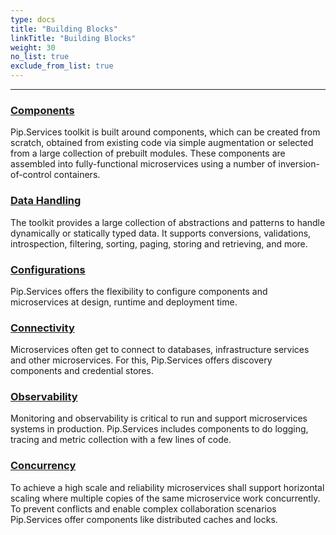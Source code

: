 ```yaml
---
type: docs
title: "Building Blocks"
linkTitle: "Building Blocks" 
weight: 30
no_list: true
exclude_from_list: true
---
```

---


### [Components](components)
Pip.Services toolkit is built around components, which can be created from scratch, obtained from existing code via simple augmentation or selected from a large collection of prebuilt modules. These components are assembled into fully-functional microservices using a number of inversion-of-control containers.

### [Data Handling](data_handling)
The toolkit provides a large collection of abstractions and patterns to handle dynamically or statically typed data. It supports conversions, validations, introspection, filtering, sorting, paging, storing and retrieving, and more. 

### [Configurations](configurations)
Pip.Services offers the flexibility to configure components and microservices at design, runtime and deployment time.

### [Connectivity](connectivity)
Microservices often get to connect to databases, infrastructure services and other microservices. For this, Pip.Services offers discovery components and credential stores.

### [Observability](observability)
Monitoring and observability is critical to run and support microservices systems in production. Pip.Services includes components to do logging, tracing and metric collection with a few lines of code.

### [Concurrency](concurrency)
To achieve a high scale and reliability microservices shall support horizontal scaling where multiple copies of the same microservice work concurrently. To prevent conflicts and enable complex collaboration scenarios Pip.Services offer components like distributed caches and locks.